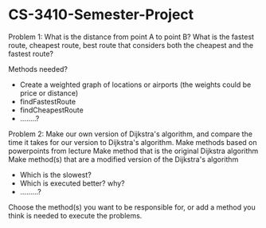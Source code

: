 # CS-3410-Semester-Project
Problem 1: 
What is the distance from point A to point B? 
What is the fastest route, cheapest route, best route that considers both the cheapest and the fastest route? 

Methods needed?
  * Create a weighted graph of locations or airports (the weights could be price or distance)
  * findFastestRoute
  * findCheapestRoute
  * ........?


Problem 2:
Make our own version of Dijkstra's algorithm, and compare the time it takes for our version to Dijkstra's algorithm.
Make methods based on powerpoints from lecture
Make method that is the original Dijkstra algorithm
Make method(s) that are a modified version of the Dijkstra's algorithm
  * Which is the slowest?
  * Which is executed better? why?
  * .........?

Choose the method(s) you want to be responsible for, or add a method you think is needed to execute the problems.
